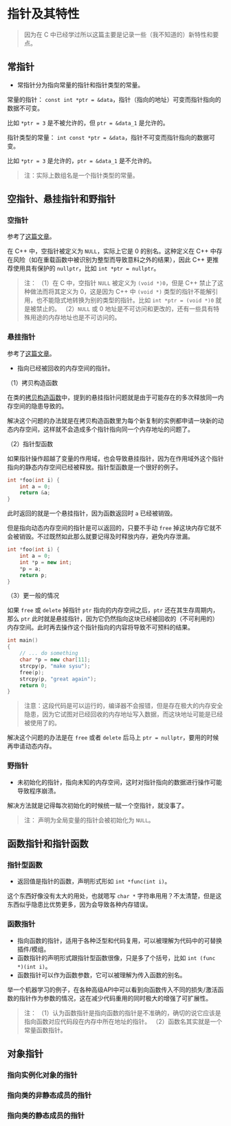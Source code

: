 # 指针及其特性

> 因为在 C 中已经学过所以这篇主要是记录一些（我不知道的）新特性和要点。

## 常指针

* 常指针分为指向常量的指针和指针类型的常量。

常量的指针： `const int *ptr = &data`，指针（指向的地址）可变而指针指向的数据不可变。

比如 `*ptr = 3` 是不被允许的，但 `ptr = &data_1` 是允许的。

指针类型的常量： `int const *ptr = &data`，指针不可变而指针指向的数据可变。

比如 `*ptr = 3` 是允许的，`ptr = &data_1` 是不允许的。

> 注：实际上数组名是一个指针类型的常量。

## 空指针、悬挂指针和野指针

### 空指针

参考了[这篇文章](https://blog.csdn.net/sandalphon4869/article/details/89166458)。

在 C++ 中，空指针被定义为 `NULL`，实际上它是 0 的别名。这种定义在 C++ 中存在风险（如在重载函数中被识别为整型而导致意料之外的结果），因此 C++ 更推荐使用具有保护的 `nullptr`，比如 `int *ptr = nullptr`。

> 注：
> （1）在 C 中，空指针 `NULL` 被定义为 `(void *)0`，但是 C++ 禁止了这种做法而将其定义为 0，这是因为 C++ 中 `(void *)` 类型的指针不能解引用，也不能隐式地转换为别的类型的指针。比如 `int *ptr = (void *)0` 就是被禁止的。
> （2）`NULL` 或 0 地址是不可访问和更改的，还有一些具有特殊用途的内存地址也是不可访问的。

### 悬挂指针

参考了[这篇文章](https://www.cnblogs.com/idorax/p/6475941.html)。

* 指向已经被回收的内存空间的指针。

（1）拷贝构造函数

在类的[拷贝构造函数](./../类与对象/类与对象.md#拷贝构造函数)中，提到的悬挂指针问题就是由于可能存在的多次释放同一内存空间的隐患导致的。

解决这个问题的办法就是在拷贝构造函数里为每个新复制的实例都申请一块新的动态内存空间，这样就不会造成多个指针指向同一个内存地址的问题了。

（2）指针型函数

如果指针操作超越了变量的作用域，也会导致悬挂指针，因为在作用域外这个指针指向的静态内存空间已经被释放。指针型函数是一个很好的例子。

```cpp
int *foo(int i) {
    int a = 0;
    return &a;
}
```

此时返回的就是一个悬挂指针，因为函数返回时 `a` 已经被销毁。

但是指向动态内存空间的指针是可以返回的，只要不手动 `free` 掉这块内存它就不会被销毁。不过既然如此那么就要记得及时释放内存，避免内存泄漏。

```cpp
int *foo(int i) {
    int a = 0;
    int *p = new int;
    *p = a;
    return p;
}
```

（3）更一般的情况

如果 `free` 或 `delete` 掉指针 `ptr` 指向的内存空间之后，`ptr` 还在其生存周期内，那么 `ptr` 此时就是悬挂指针，因为它仍然指向这块已经被回收的（不可利用的）内存空间。此时再去操作这个指针指向的内容将导致不可预料的结果。

```cpp
int main()
{
    // ... do something
    char *p = new char[11];
    strcpy(p, "make sysu");
    free(p);
    strcpy(p, "great again");
    return 0;
}
```

> 注意：这段代码是可以运行的，编译器不会报错，但是存在极大的内存安全隐患，因为它试图对已经回收的内存地址写入数据，而这块地址可能是已经被使用了的。

解决这个问题的办法是在 `free` 或者 `delete` 后马上 `ptr = nullptr`，要用的时候再申请动态内存。

### 野指针

* 未初始化的指针，指向未知的内存空间，这时对指针指向的数据进行操作可能导致程序崩溃。

解决方法就是记得每次初始化的时候统一赋一个空指针，就没事了。

> 注： 声明为全局变量的指针会被初始化为 `NULL`。

## 函数指针和指针函数

### 指针型函数

* 返回值是指针的函数，声明形式形如 `int *func(int i)`。

这个东西好像没有太大的用处，也就嗯写 `char *` 字符串用用？不太清楚，但是这东西似乎隐患比优势更多，因为会导致各种内存错误。

### 函数指针

* 指向函数的指针，适用于各种泛型和代码复用，可以被理解为代码中的可替换插件/模组。
* 函数指针的声明形式跟指针型函数很像，只是多了个括号，比如 `int (func *)(int i)`。
* 函数指针可以作为函数参数，它可以被理解为传入函数的别名。

举一个机器学习的例子，在各种高级API中可以看到向函数传入不同的损失/激活函数的指针作为参数的情况，这在减少代码重用的同时极大的增强了可扩展性。

> 注：
> （1）认为函数指针是指向函数的指针是不准确的，确切的说它应该是指向函数对应代码段在内存中所在地址的指针。
> （2）函数名其实就是一个常量函数指针。

## 对象指针

### 指向实例化对象的指针

### 指向类的非静态成员的指针

### 指向类的静态成员的指针